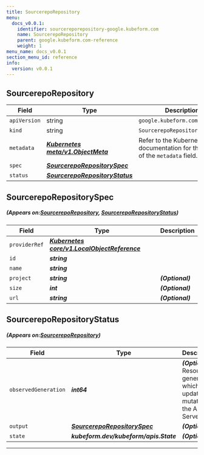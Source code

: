 ```yaml
---
title: SourcerepoRepository
menu:
  docs_v0.0.1:
    identifier: sourcereporepository-google.kubeform.com
    name: SourcerepoRepository
    parent: google.kubeform.com-reference
    weight: 1
menu_name: docs_v0.0.1
section_menu_id: reference
info:
  version: v0.0.1
---
```


## SourcerepoRepository
| Field | Type | Description |
| ------ | ----- | ----------- |
| `apiVersion` | string | `google.kubeform.com/v1alpha1` |
|    `kind` | string | `SourcerepoRepository` |
| `metadata` | ***[Kubernetes meta/v1.ObjectMeta](https://kubernetes.io/docs/reference/generated/kubernetes-api/v1.13/#objectmeta-v1-meta)***|Refer to the Kubernetes API documentation for the fields of the `metadata` field.|
| `spec` | ***[SourcerepoRepositorySpec](#SourcerepoRepositorySpec)***||
| `status` | ***[SourcerepoRepositoryStatus](#SourcerepoRepositoryStatus)***||
## SourcerepoRepositorySpec
##### (Appears on:[SourcerepoRepository](#SourcerepoRepository), [SourcerepoRepositoryStatus](#SourcerepoRepositoryStatus))
| Field | Type | Description |
| ------ | ----- | ----------- |
| `providerRef` | ***[Kubernetes core/v1.LocalObjectReference](https://kubernetes.io/docs/reference/generated/kubernetes-api/v1.13/#localobjectreference-v1-core)***||
| `id` | ***string***||
| `name` | ***string***||
| `project` | ***string***| ***(Optional)*** |
| `size` | ***int***| ***(Optional)*** |
| `url` | ***string***| ***(Optional)*** |
## SourcerepoRepositoryStatus
##### (Appears on:[SourcerepoRepository](#SourcerepoRepository))
| Field | Type | Description |
| ------ | ----- | ----------- |
| `observedGeneration` | ***int64***| ***(Optional)*** Resource generation, which is updated on mutation by the API Server.|
| `output` | ***[SourcerepoRepositorySpec](#SourcerepoRepositorySpec)***| ***(Optional)*** |
| `state` | ***kubeform.dev/kubeform/apis.State***| ***(Optional)*** |
---
